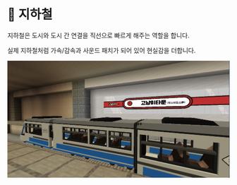# 🚉 지하철

지하철은 도시와 도시 간 연결을 직선으로 빠르게 해주는 역할을 합니다.&#x20;

실제 지하철처럼 가속/감속과 사운드 패치가 되어 있어 현실감을 더합니다.&#x20;

![지하철 컨셉안 ](<../../../../.gitbook/assets/image (3).png>)
